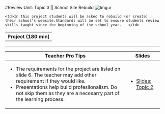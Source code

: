 #Review Unit: Topic 3 || School Site Rebuild
 ![Imgur](http://i.imgur.com/TdNB0yfm.png)
  
<table>
<tr>
	<th>Project (180 min)</th>
</tr>
<tr>

	<td>In this project students will be asked to rebuild (or create) their school's website.Standards will be set to ensure students review skills taught since the beginning of the school year.   </td>

</tr>
</table>

***


| <center> **Teacher Pro Tips** </center> |<center> **Slides** </center> |
|-------|-------|
|<ul><li>The requirements for the project are listed on slide 6. The teacher may add other requirement if they would like. </li> <li>Presentations help build profesiionalism. Do not skip them as they are a necesarry part of the learning process.</li></ul>| <ul><li><a href = "https://docs.google.com/presentation/d/1lAyp2PhmGa19fyjp1zggDU_Ks1njLOassBlBUS9vs-M/edit#slide=id.g17a6187280_0_5">Slides: Topic 2</a></li></ul> | 






